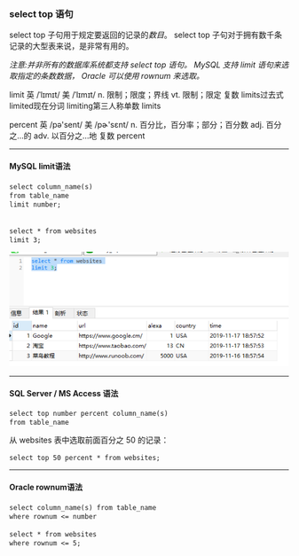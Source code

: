 ### select top 语句

select top 子句用于规定要返回的记录的*数目*。
select top 子句对于拥有数千条记录的大型表来说，是非常有用的。

*注意:并非所有的数据库系统都支持 select top 语句。 MySQL 支持 limit 语句来选取指定的条数数据， Oracle 可以使用 rownum 来选取。*

limit 英 /ˈlɪmɪt/  美 /ˈlɪmɪt/ n. 限制；限度；界线
vt. 限制；限定 复数 limits过去式 limited现在分词 limiting第三人称单数 limits

percent 英 /pə'sent/  美 /pɚ'sɛnt/ n. 百分比，百分率；部分；百分数  adj. 百分之…的 adv. 以百分之…地 复数 percent


---
#### MySQL limit语法
```
select column_name(s)
from table_name
limit number;


select * from websites
limit 3;
```
<img src='./img/select_top_limit.png' />


---
#### SQL Server / MS Access 语法
```
select top number percent column_name(s)
from table_name
```

从 websites 表中选取前面百分之 50 的记录：
```
select top 50 percent * from websites;
```

---
#### Oracle rownum语法
```
select column_name(s) from table_name
where rownum <= number

select * from websites
where rownum <= 5;
```

